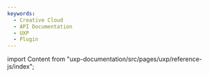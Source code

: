 ```yaml
---
keywords:
  - Creative Cloud
  - API Documentation
  - UXP
  - Plugin
---
```



import Content from "uxp-documentation/src/pages/uxp/reference-js/index";

<Content query="product=xd"/>
